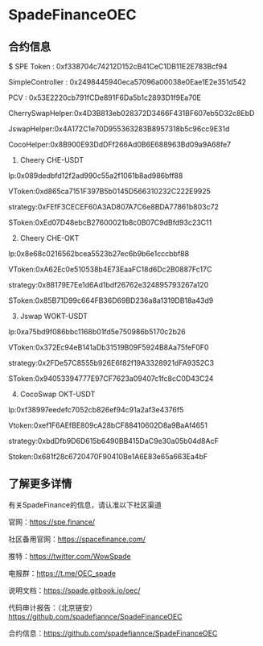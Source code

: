 # SpadeFinanceOEC

## 合约信息

$ SPE Token : 0xf338704c74212D152cB41CeC1DB11E2E783Bcf94

SimpleController : 0x2498445940eca57096a00038e0Eae1E2e351d542

PCV : 0x53E2220cb791fCDe891F6Da5b1c2893D1f9Ea70E

CherrySwapHelper:0x4D3B813eb028372D3466F431BF607eb5D32c8EbD

JswapHelper:0x4A172C1e70D955363283B8957318b5c96cc9E31d

CocoHelper:0x8B900E93DdDFf266Ad0B6E688963Bd09a9A68fe7

1. Cheery CHE-USDT

lp:0x089dedbfd12f2ad990c55a2f1061b8ad986bff88

VToken:0xd865ca7151F397B5b0145D566310232C222E9925

strategy:0xFEfF3CECEF60A3AD807A7C6e8BDA77861b803c72

SToken:0xEd07D48ebcB27600021b8c0B07C9dBfd93c23C11

2.  Cheery CHE-OKT

lp:0x8e68c0216562bcea5523b27ec6b9b6e1cccbbf88

VToken:0xA62Ec0e510538b4E73EaaFC18d6Dc2B0887Fc17C

strategy:0x88179E7Ee1d6Ad1bdf26762e324895793267a120

SToken:0x85B71D99c664FB36D69BD236a8a1319DB18a43d9

3. Jswap WOKT-USDT

lp:0xa75bd9f086bbc1168b01fd5e750986b5170c2b26

VToken:0x372Ec94eB141aDb31519B09F5924B8Aa75feF0F0

strategy:0x2FDe57C8555b926E6f82f19A3328921dFA9352C3

SToken:0x94053394777E97CF7623a09407c1fc8cC0D43C24

4. CocoSwap OKT-USDT

lp:0xf38997eedefc7052cb826ef94c91a2af3e4376f5

Vtoken:0xef1F6AEfBE809cA28bCF88410602D8a9BaAf4651

strategy:0xbdDfb9D6D615b6490BB415DaC9e30a05b04d8AcF

Stoken:0x681f28c6720470F90410Be1A6E83e65a663Ea4bF

## 了解更多详情

有关SpadeFinance的信息，请认准以下社区渠道 

官网：https://spe.finance/

社区备用官网：https://spacefinance.com/

推特：https://twitter.com/WowSpade

电报群：https://t.me/OEC_spade

说明文档：https://spade.gitbook.io/oec/

代码审计报告：（北京链安）https://github.com/spadefiannce/SpadeFinanceOEC

合约信息：https://github.com/spadefiannce/SpadeFinanceOEC
